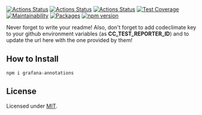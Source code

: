 [![Actions Status](https://github.com/maxmilhas/grafana-annotations/workflows/build/badge.svg)](https://github.com/maxmilhas/grafana-annotations/actions)
[![Actions Status](https://github.com/maxmilhas/grafana-annotations/workflows/test/badge.svg)](https://github.com/maxmilhas/grafana-annotations/actions)
[![Actions Status](https://github.com/maxmilhas/grafana-annotations/workflows/lint/badge.svg)](https://github.com/maxmilhas/grafana-annotations/actions)
[![Test Coverage](https://api.codeclimate.com/v1/badges/65e41e3018643f28168e/test_coverage)](https://codeclimate.com/github/maxmilhas/grafana-annotations/test_coverage)
[![Maintainability](https://api.codeclimate.com/v1/badges/65e41e3018643f28168e/maintainability)](https://codeclimate.com/github/maxmilhas/grafana-annotations/maintainability)
[![Packages](https://david-dm.org/maxmilhas/grafana-annotations.svg)](https://david-dm.org/maxmilhas/grafana-annotations)
[![npm version](https://badge.fury.io/js/%40codibre%2Fgrafana-annotations.svg)](https://badge.fury.io/js/%40codibre%2Fgrafana-annotations)

Never forget to write your readme! Also, don't forget to add codeclimate key to your github environment variables (as **CC_TEST_REPORTER_ID**) and to update the url here with the one provided by them!

## How to Install

```
npm i grafana-annotations
```

## License

Licensed under [MIT](https://en.wikipedia.org/wiki/MIT_License).
